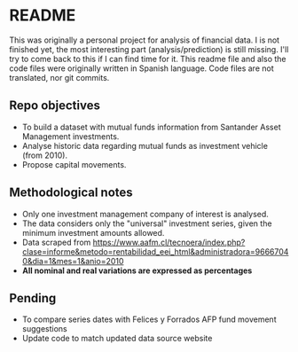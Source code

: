 # README #

This was originally a personal project for analysis of financial data. I is not finished yet, the most interesting part (analysis/prediction) is still missing. I'll try to come back to this if I can find time for it.
This readme file and also the code files were originally written in Spanish language. Code files are not translated, nor git commits.

## Repo objectives ##

* To build a dataset with mutual funds information from Santander Asset Management investments.
* Analyse historic data regarding mutual funds as investment vehicle (from 2010).
* Propose capital movements.

## Methodological notes ##

* Only one investment management company of interest is analysed.
* The data considers only the "universal" investment series, given the minimum investment amounts allowed.
* Data scraped from https://www.aafm.cl/tecnoera/index.php?clase=informe&metodo=rentabilidad_eei_html&administradora=96667040&dia=1&mes=1&anio=2010
* **All nominal and real variations are expressed as percentages**

## Pending ##

* To compare series dates with Felices y Forrados AFP fund movement suggestions
* Update code to match updated data source website
